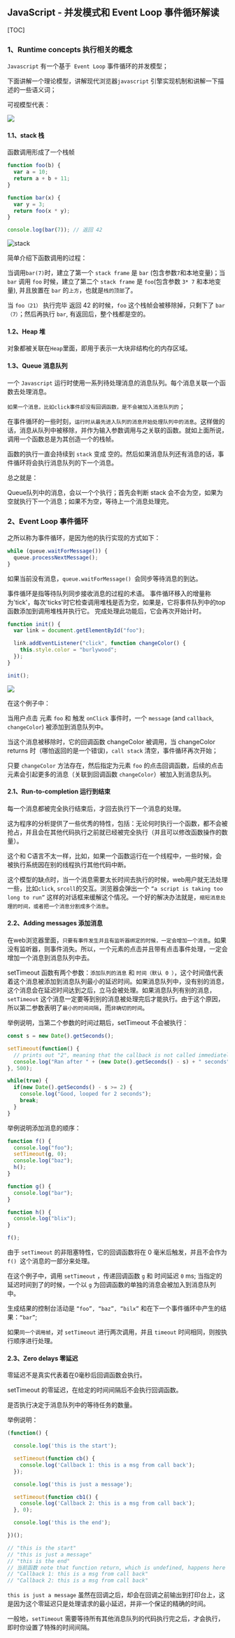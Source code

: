 ## JavaScript - 并发模式和 Event Loop 事件循环解读

[TOC]

### 1、Runtime concepts 执行相关的概念

`Javascript` 有一个基于` Event Loop` 事件循环的并发模型；

下面讲解一个理论模型，讲解现代浏览器`javascript` 引擎实现机制和讲解一下描述的一些语义词；

可视模型代表：

![](assets/stack-heap-queue.svg)

#### 1.1、stack 栈

函数调用形成了一个栈帧

```js
function foo(b) {
  var a = 10;
  return a + b + 11;
}

function bar(x) {
  var y = 3;
  return foo(x * y);
}

console.log(bar(7)); // 返回 42
```

![stack](assets/event_stack.jpg)

简单介绍下函数调用的过程：

当调用`bar(7)`时，建立了第一个 `stack frame` 是 `bar` (包含参数` 7 `和本地变量)；当 `bar` 调用 `foo` 时候，建立了第二个 `stack frame` 是 `foo`(包含参数 `3* 7` 和本地变量), 并且放置在 `bar` 的`上方`，也就是`栈的顶部`了。

当 `foo（21）` 执行完毕 返回 42 的时候，`foo` 这个栈帧会被移除掉，只剩下了 `bar（7）`；然后再执行 `bar`, 有返回后，整个栈都是空的。

#### 1.2、Heap 堆

对象都被关联在`Heap`里面，即用于表示一大块非结构化的内存区域。

#### 1.3、Queue 消息队列

一个 `Javascript` 运行时使用一系列待处理消息的消息队列。每个消息关联一个函数去处理消息。

`如果一个消息，比如click事件却没有回调函数，是不会被加入消息队列的`；

在事件循环的一些时刻，`运行时从最先进入队列的消息开始处理队列中的消息`。这样做的话，消息从队列中被移除，并作为输入参数调用与之关联的函数。就如上面所说，调用一个函数总是为其创造一个的栈帧。

函数的执行一直会持续到 `stack` 变成 空的。然后如果消息队列还有消息的话，事件循环将会执行消息队列的下一个消息。

总之就是：

Queue队列中的消息，会以一个个执行；首先会判断 stack 会不会为空，如果为空就执行下一个消息；如果不为空，等待上一个消息处理完。

### 2、Event Loop 事件循环

之所以称为事件循环，是因为他的执行实现的方式如下：

```js
while (queue.waitForMessage()) {
  queue.processNextMessage();
}
```

如果当前没有消息，`queue.waitForMessage() `会同步等待消息的到达。

事件循环是指等待队列同步接收消息的过程的术语。 事件循环移入的增量称为'tick'，每次'ticks'时它检查调用堆栈是否为空，如果是，它将事件队列中的top函数添加到调用堆栈并执行它。 完成处理此功能后，它会再次开始计时。

```js
function init() {
  var link = document.getElementById("foo");

  link.addEventListener("click", function changeColor() {
    this.style.color = "burlywood";
  });
}

init();
```



![](assets/event_loop_2.png)

在这个例子中：

当用户点击 元素 `foo` 和 触发 `onClick` 事件时，一个 `message` (and `callback`, `changeColor`) 被添加到消息队列中。

当这个消息被移除时，它的回调函数 changeColor 被调用，当 changeColor returns 时（哪怕返回的是一个错误)，`call stack` 清空，事件循环再次开始；

只要 `changeColor` 方法存在，然后指定为元素 `foo` 的点击回调函数，后续的点击元素会引起更多的消息（关联到回调函数 `changeColor`）被加入到消息队列。

#### 2.1、Run-to-completion 运行到结束

每一个消息都被完全执行结束后，才回去执行下一个消息的处理。

这为程序的分析提供了一些优秀的特性，包括：无论何时执行一个函数，都不会被抢占，并且会在其他代码执行之前就已经被完全执行（并且可以修改函数操作的数量）。

这个和 C语言不太一样，比如，如果一个函数运行在一个线程中，一些时候，会被执行系统因在别的线程执行其他代码中断。

这个模型的缺点时，当一个消息需要太长时间去执行的时候，web用户就无法处理一些，比如`click`, `srcoll`的交互。浏览器会弹出一个 `“a script is taking too long to run”` 这样的对话框来缓解这个情况。一个好的解决办法就是，`缩短消息处理的时间，或者把一个消息分割成多个消息`。

#### 2.2、Adding messages 添加消息

在web浏览器里面，`只要有事件发生并且有监听器绑定的时候，一定会增加一个消息`。如果没有监听器，则事件消失。所以，一个元素的点击并且带有点击事件处理，一定会增加一个消息到消息队列中去。

setTimeout 函数有两个参数：`添加队列的消息` 和 `时间（默认 0 ）`，这个时间值代表着这个消息被添加到消息队列最小的延迟时间。如果消息队列中，没有别的消息，这个消息会在延迟时间达到之后，立马会被处理。如果消息队列有别的消息，`setTimeout` 这个消息一定要等到别的消息被处理完后才能执行。由于这个原因，所以第二参数表明了`最小的时间间隔`，而`非确切的时间`。

举例说明，当第二个参数的时间过期后，setTimeout 不会被执行：

```js
const s = new Date().getSeconds();

setTimeout(function() {
  // prints out "2", meaning that the callback is not called immediately after 500 milliseconds.
  console.log("Ran after " + (new Date().getSeconds() - s) + " seconds");
}, 500);

while(true) {
  if(new Date().getSeconds() - s >= 2) {
    console.log("Good, looped for 2 seconds");
    break;
  }
}
```

举例说明添加消息的顺序：

```js
function f() {
  console.log("foo");
  setTimeout(g, 0);
  console.log("baz");
  h();
}

function g() {
  console.log("bar");
}

function h() {
  console.log("blix");
}

f();
```

由于 `setTimeout` 的非阻塞特性，它的回调函数将在 0 毫米后触发，并且不会作为 `f() `这个消息的一部分来处理。

在这个例子中，调用 `setTimeout` ，传递回调函数 `g` 和 时间延迟 `0` ms; 当指定的延迟时间到了的时候，一个以 `g` 为回调函数的单独的消息会被加入到消息队列中。

生成结果的控制台活动是 `“foo”, “baz”, “bilx”` 和在下一个事件循环中产生的结果：`“bar”`;

如果`同一个调用帧`，对 `setTimeout` 进行两次调用，并且 `timeout` 时间相同，则按执行顺序进行处理。



#### 2.3、Zero delays 零延迟

零延迟不是真实代表着在0毫秒后回调函数会执行。

setTimeout 的零延迟，在给定的时间间隔后不会执行回调函数。

是否执行决定于消息队列中的等待任务的数量。

举例说明：

```js
(function() {

  console.log('this is the start');

  setTimeout(function cb() {
    console.log('Callback 1: this is a msg from call back');
  });

  console.log('this is just a message');

  setTimeout(function cb1() {
    console.log('Callback 2: this is a msg from call back');
  }, 0);

  console.log('this is the end');

})();

// "this is the start"
// "this is just a message"
// "this is the end"
// 当前函数 note that function return, which is undefined, happens here 
// "Callback 1: this is a msg from call back"
// "Callback 2: this is a msg from call back"
```

`this is just a message` 虽然在回调之后，却会在回调之前输出到打印台上，这是因为这个零延迟只是处理请求的最小延迟，并非一个保证的精确的时间。

一般地，`setTimeout` 需要等待所有其他消息队列的代码执行完之后，才会执行，即时你设置了特殊的时间间隔。



